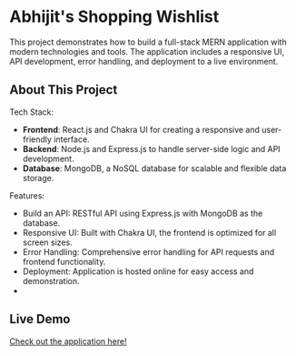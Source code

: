 # Abhijit's Shopping Wishlist

This project demonstrates how to build a full-stack MERN application with modern technologies and tools. The application includes a responsive UI, API development, error handling, and deployment to a live environment.

## About This Project

Tech Stack:

- **Frontend**: React.js and Chakra UI for creating a responsive and user-friendly interface.
- **Backend**: Node.js and Express.js to handle server-side logic and API development.
- **Database**: MongoDB, a NoSQL database for scalable and flexible data storage.

Features:

- Build an API: RESTful API using Express.js with MongoDB as the database.
- Responsive UI: Built with Chakra UI, the frontend is optimized for all screen sizes.
- Error Handling: Comprehensive error handling for API requests and frontend functionality.
- Deployment: Application is hosted online for easy access and demonstration.
- 
## Live Demo
[Check out the application here!](https://product-store-8zkv.onrender.com/)
